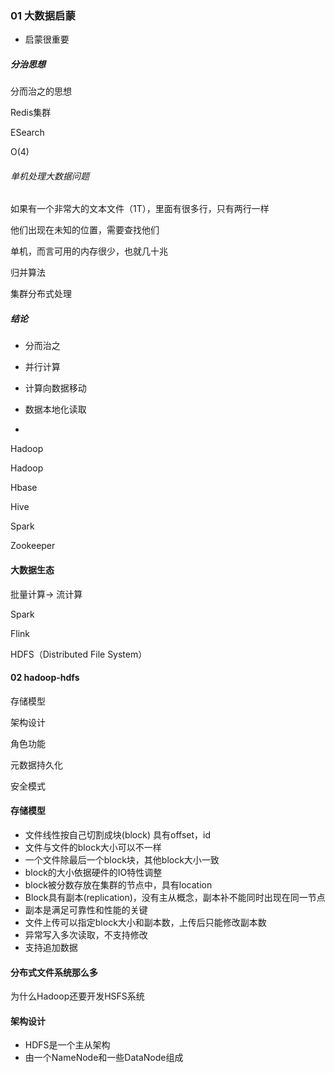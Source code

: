### 01 大数据启蒙

- 启蒙很重要





##### 分治思想

分而治之的思想

Redis集群

ESearch



O(4)





###### 单机处理大数据问题

如果有一个非常大的文本文件（1T），里面有很多行，只有两行一样

他们出现在未知的位置，需要查找他们

单机，而言可用的内存很少，也就几十兆





归并算法







集群分布式处理





##### 结论

- 分而治之
- 并行计算

- 计算向数据移动
- 数据本地化读取
- 



Hadoop







Hadoop



Hbase

Hive

Spark

Zookeeper



#### 大数据生态







批量计算-> 流计算

Spark

Flink



HDFS（Distributed File System）





#### 02 hadoop-hdfs





存储模型

架构设计

角色功能

元数据持久化

安全模式



#### 存储模型

- 文件线性按自己切割成块(block) 具有offset，id
- 文件与文件的block大小可以不一样
- 一个文件除最后一个block块，其他block大小一致
- block的大小依据硬件的IO特性调整 
- block被分数存放在集群的节点中，具有location
- Block具有副本(replication)，没有主从概念，副本补不能同时出现在同一节点
- 副本是满足可靠性和性能的关键
- 文件上传可以指定block大小和副本数，上传后只能修改副本数
- 异常写入多次读取，不支持修改
- 支持追加数据

#### 分布式文件系统那么多

为什么Hadoop还要开发HSFS系统





#### 架构设计

- HDFS是一个主从架构
- 由一个NameNode和一些DataNode组成
